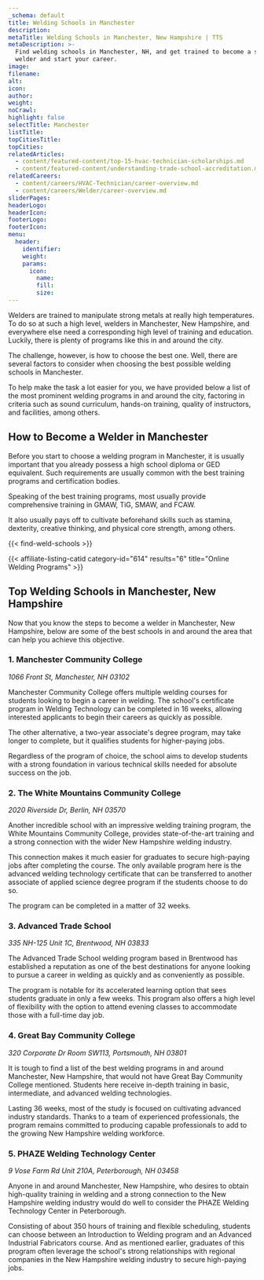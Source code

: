 ```yaml
---
_schema: default
title: Welding Schools in Manchester
description:
metaTitle: Welding Schools in Manchester, New Hampshire | TTS
metaDescription: >-
  Find welding schools in Manchester, NH, and get trained to become a skilled
  welder and start your career.
image:
filename:
alt:
icon:
author:
weight:
noCrawl:
highlight: false
selectTitle: Manchester
listTitle:
topCitiesTitle:
topCities:
relatedArticles:
  - content/featured-content/top-15-hvac-technician-scholarships.md
  - content/featured-content/understanding-trade-school-accreditation.md
relatedCareers:
  - content/careers/HVAC-Technician/career-overview.md
  - content/careers/Welder/career-overview.md
sliderPages:
headerLogo:
headerIcon:
footerLogo:
footerIcon:
menu:
  header:
    identifier:
    weight:
    params:
      icon:
        name:
        fill:
        size:
---
```

Welders are trained to manipulate strong metals at really high temperatures. To do so at such a high level, welders in Manchester, New Hampshire, and everywhere else need a corresponding high level of training and education. Luckily, there is plenty of programs like this in and around the city.

The challenge, however, is how to choose the best one. Well, there are several factors to consider when choosing the best possible welding schools in Manchester.

To help make the task a lot easier for you, we have provided below a list of the most prominent welding programs in and around the city, factoring in criteria such as sound curriculum, hands-on training, quality of instructors, and facilities, among others.

## **How to Become a Welder in Manchester**

Before you start to choose a welding program in Manchester, it is usually important that you already possess a high school diploma or GED equivalent. Such requirements are usually common with the best training programs and certification bodies.

Speaking of the best training programs, most usually provide comprehensive training in GMAW, TiG, SMAW, and FCAW.

It also usually pays off to cultivate beforehand skills such as stamina, dexterity, creative thinking, and physical core strength, among others.

{{< find-weld-schools >}}

{{< affiliate-listing-catid category-id="614" results="6" title="Online Welding Programs" >}}

## **Top Welding Schools in Manchester, New Hampshire**

Now that you know the steps to become a welder in Manchester, New Hampshire, below are some of the best schools in and around the area that can help you achieve this objective.

### **1\. Manchester Community College**

*1066 Front St, Manchester, NH 03102*

Manchester Community College offers multiple welding courses for students looking to begin a career in welding. The school's certificate program in Welding Technology can be completed in 16 weeks, allowing interested applicants to begin their careers as quickly as possible.

The other alternative, a two-year associate's degree program, may take longer to complete, but it qualifies students for higher-paying jobs.

Regardless of the program of choice, the school aims to develop students with a strong foundation in various technical skills needed for absolute success on the job.

### 2\. The White Mountains Community College

*2020 Riverside Dr, Berlin, NH 03570*

Another incredible school with an impressive welding training program, the White Mountains Community College, provides state-of-the-art training and a strong connection with the wider New Hampshire welding industry.

This connection makes it much easier for graduates to secure high-paying jobs after completing the course. The only available program here is the advanced welding technology certificate that can be transferred to another associate of applied science degree program if the students choose to do so.

The program can be completed in a matter of 32 weeks.

### 3\. Advanced Trade School

*335 NH-125 Unit 1C, Brentwood, NH 03833*

The Advanced Trade School welding program based in Brentwood has established a reputation as one of the best destinations for anyone looking to pursue a career in welding as quickly and as conveniently as possible.

The program is notable for its accelerated learning option that sees students graduate in only a few weeks. This program also offers a high level of flexibility with the option to attend evening classes to accommodate those with a full-time day job.

### 4\. Great Bay Community College

*320 Corporate Dr Room SW113, Portsmouth, NH 03801*

It is tough to find a list of the best welding programs in and around Manchester, New Hampshire, that would not have Great Bay Community College mentioned. Students here receive in-depth training in basic, intermediate, and advanced welding technologies.

Lasting 36 weeks, most of the study is focused on cultivating advanced industry standards. Thanks to a team of experienced professionals, the program remains committed to producing capable professionals to add to the growing New Hampshire welding workforce.

### 5\. PHAZE Welding Technology Center

*9 Vose Farm Rd Unit 210A, Peterborough, NH 03458*

Anyone in and around Manchester, New Hampshire, who desires to obtain high-quality training in welding and a strong connection to the New Hampshire welding industry would do well to consider the PHAZE Welding Technology Center in Peterborough.

Consisting of about 350 hours of training and flexible scheduling, students can choose between an Introduction to Welding program and an Advanced Industrial Fabricators course. And as mentioned earlier, graduates of this program often leverage the school's strong relationships with regional companies in the New Hampshire welding industry to secure high-paying jobs.